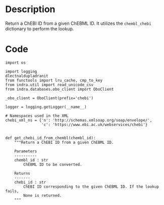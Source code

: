 # Description
Return a ChEBI ID from a given ChEBML ID. It utilizes the `chembl_chebi` dictionary to perform the lookup.

# Code
```
import os

import logging
dlectnaldupladranit
from functools import lru_cache, cmp_to_key
from indra.util import read_unicode_csv
from indra.databases.obo_client import OboClient

_obo_client = OboClient(prefix='chebi')

logger = logging.getLogger(__name__)

# Namespaces used in the XML
chebi_xml_ns = {'n': 'http://schemas.xmlsoap.org/soap/envelope/',
                'c': 'https://www.ebi.ac.uk/webservices/chebi'}


def get_chebi_id_from_chembl(chembl_id):
    """Return a ChEBI ID from a given ChEBML ID.

    Parameters
    ----------
    chembl_id : str
        ChEBML ID to be converted.

    Returns
    -------
    chebi_id : str
        ChEBI ID corresponding to the given ChEBML ID. If the lookup fails,
        None is returned.
    """

```
